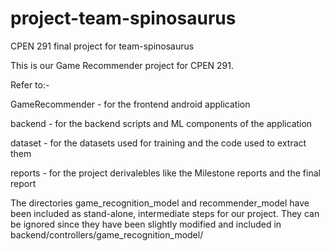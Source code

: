 # project-team-spinosaurus
CPEN 291 final project for team-spinosaurus

This is our Game Recommender project for CPEN 291.

Refer to:-

GameRecommender - for the frontend android application

backend - for the backend scripts and ML components of the application

dataset - for the datasets used for training and the code used to extract them

reports - for the project derivalebles like the Milestone reports and the final report

The directories game_recognition_model and recommender_model have been included as stand-alone, intermediate steps for our project. They can be ignored since they have been slightly modified and included in
backend/controllers/game_recognition_model/


